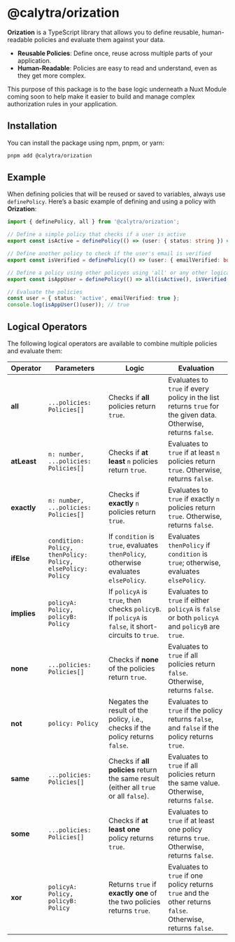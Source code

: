 # @calytra/orization

**Orization** is a TypeScript library that allows you to define reusable, human-readable policies and evaluate them against your data.

- **Reusable Policies**: Define once, reuse across multiple parts of your application.
- **Human-Readable**: Policies are easy to read and understand, even as they get more complex.

This purpose of this package is to the base logic underneath a Nuxt Module coming soon to help make it easier to build and manage complex authorization rules in your application.

## Installation

You can install the package using npm, pnpm, or yarn:

```bash
pnpm add @calytra/orization
```

## Example

When defining policies that will be reused or saved to variables, always use `definePolicy`. Here’s a basic example of defining and using a policy with **Orization**:

```ts
import { definePolicy, all } from '@calytra/orization';

// Define a simple policy that checks if a user is active
export const isActive = definePolicy(() => (user: { status: string }) => user.status === 'active');

// Define another policy to check if the user's email is verified
export const isVerified = definePolicy(() => (user: { emailVerified: boolean }) => user.emailVerified === true);

// Define a policy using other policyes using 'all' or any other logical operator
export const isAppUser = definePolicy(() => all(isActive(), isVerified()));

// Evaluate the policies
const user = { status: 'active', emailVerified: true };
console.log(isAppUser()(user)); // true
```

## Logical Operators

The following logical operators are available to combine multiple policies and evaluate them:

| Operator   | Parameters                                   | Logic                                                                                              | Evaluation                                                                                                  |
|------------|----------------------------------------------|----------------------------------------------------------------------------------------------------|-------------------------------------------------------------------------------------------------------------|
| **all**    | `...policies: Policies[]`                    | Checks if **all** policies return `true`.                                                          | Evaluates to `true` if every policy in the list returns `true` for the given data. Otherwise, returns `false`.|
| **atLeast**| `n: number, ...policies: Policies[]`         | Checks if **at least** `n` policies return `true`.                                                  | Evaluates to `true` if at least `n` policies return `true`. Otherwise, returns `false`.                      |
| **exactly**| `n: number, ...policies: Policies[]`         | Checks if **exactly** `n` policies return `true`.                                                   | Evaluates to `true` if exactly `n` policies return `true`. Otherwise, returns `false`.                       |
| **ifElse** | `condition: Policy, thenPolicy: Policy, elsePolicy: Policy` | If `condition` is `true`, evaluates `thenPolicy`, otherwise evaluates `elsePolicy`.                 | Evaluates `thenPolicy` if `condition` is `true`; otherwise, evaluates `elsePolicy`.                          |
| **implies**| `policyA: Policy, policyB: Policy`           | If `policyA` is `true`, then checks `policyB`. If `policyA` is `false`, it short-circuits to `true`. | Evaluates to `true` if either `policyA` is `false` or both `policyA` and `policyB` are `true`.               |
| **none**   | `...policies: Policies[]`                    | Checks if **none** of the policies return `true`.                                                   | Evaluates to `true` if all policies return `false`. Otherwise, returns `false`.                              |
| **not**    | `policy: Policy`                             | Negates the result of the policy, i.e., checks if the policy returns `false`.                       | Evaluates to `true` if the policy returns `false`, and `false` if the policy returns `true`.                 |
| **same**   | `...policies: Policies[]`                    | Checks if **all policies** return the same result (either all `true` or all `false`).               | Evaluates to `true` if all policies return the same value. Otherwise, returns `false`.                       |
| **some**   | `...policies: Policies[]`                    | Checks if **at least one** policy returns `true`.                                                   | Evaluates to `true` if at least one policy returns `true`. Otherwise, returns `false`.                       |
| **xor**    | `policyA: Policy, policyB: Policy`           | Returns `true` if **exactly one** of the two policies returns `true`.                               | Evaluates to `true` if one policy returns `true` and the other returns `false`. Otherwise, returns `false`.   |


